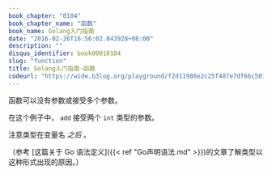```yaml
---
book_chapter: "0104"
book_chapter_name: "函数"
book_name: Golang入门指南
date: "2016-02-26T16:56:02.043928+08:00"
description: ""
disqus_identifier: book00010104
slug: "function"
title: Golang入门指南-函数
codeurl: "https://wide.b3log.org/playground/f2d11986e2c25f487e7df66c5014e708.go"
---
```


函数可以没有参数或接受多个参数。

在这个例子中， `add` 接受两个 `int` 类型的参数。

注意类型在变量名 _之后_ 。


（参考 [这篇关于 Go 语法定义]({{< ref "Go声明语法.md" >}})的文章了解类型以这种形式出现的原因。）

<!-- ```go 
package main

import "fmt"

func add(x int, y int) int {
	return x + y
}

func main() {
	fmt.Println(add(42, 13))
}

``` -->

